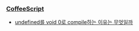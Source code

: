 ### [CoffeeScript](http://blog.seulgi.kim/search/label/CoffeeScript)
* [undefined를 void 0로 compile하는 이유는 무엇일까](http://blog.seulgi.kim/2014/03/coffeescript-undefined-void-0-compile.html)
